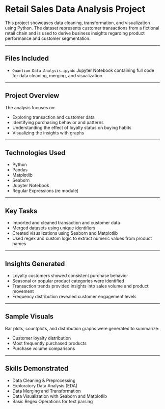 # Retail Sales Data Analysis Project

This project showcases data cleaning, transformation, and visualization using Python. The dataset represents customer transactions from a fictional retail chain and is used to derive business insights regarding product performance and customer segmentation.

---

## Files Included

- `Quantium Data Analysis.ipynb`: Jupyter Notebook containing full code for data cleaning, merging, and visualization.

---

## Project Overview

The analysis focuses on:
- Exploring transaction and customer data
- Identifying purchasing behavior and patterns
- Understanding the effect of loyalty status on buying habits
- Visualizing the insights with graphs

---

## Technologies Used

- Python  
- Pandas  
- Matplotlib  
- Seaborn  
- Jupyter Notebook  
- Regular Expressions (re module)

---

##  Key Tasks

- Imported and cleaned transaction and customer data
- Merged datasets using unique identifiers
- Created visualizations using Seaborn and Matplotlib
- Used regex and custom logic to extract numeric values from product names

---

##  Insights Generated

- Loyalty customers showed consistent purchase behavior
- Seasonal or popular product categories were identified
- Transaction trends provided insights into sales volume and product movement
- Frequency distribution revealed customer engagement levels

---

##  Sample Visuals

Bar plots, countplots, and distribution graphs were generated to summarize:
- Customer loyalty distribution
- Most frequently purchased products
- Purchase volume comparisons

---

## Skills Demonstrated

- Data Cleaning & Preprocessing  
- Exploratory Data Analysis (EDA)  
- Data Merging and Transformation  
- Data Visualization with Seaborn and Matplotlib  
- Basic Regex Operations for text parsing

